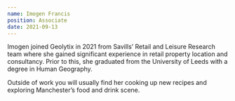 ```yaml
---
name: Imogen Francis
position: Associate 
date: 2021-09-13
---
```

Imogen joined Geolytix in 2021 from Savills’ Retail and Leisure Research team where she gained significant experience in retail property location and consultancy. Prior to this, she graduated from the University of Leeds with a degree in Human Geography. 

Outside of work you will usually find her cooking up new recipes and exploring Manchester’s food and drink scene.
